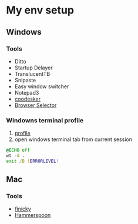 # My env setup

## Windows

### Tools
- Ditto
- Startup Delayer
- TranslucentTB
- Snipaste
- Easy window switcher
- Notepad3
- [coodesker](https://coodesker.gitee.io/)
- [Browser Selector](https://github.com/DanTup/BrowserSelector)

### Windowns terminal profile

1. [profile](./profile.ps1)
2. open windows terminal tab from current session

```cmd
@ECHO off
wt -d .
exit /B !ERRORLEVEL!
```

## Mac

### Tools
- [finicky](https://github.com/johnste/finicky)
- [Hammerspoon](https://github.com/Hammerspoon/hammerspoon)
